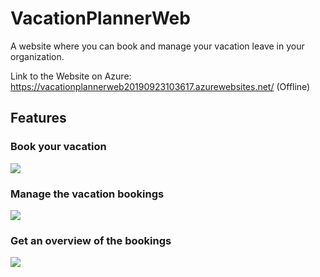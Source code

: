 # VacationPlannerWeb
A website where you can book and manage your vacation leave in your organization.

Link to the Website on Azure: https://vacationplannerweb20190923103617.azurewebsites.net/ (Offline)


## Features

### Book your vacation
[![](https://i.gyazo.com/4ca3e6be3b6f4881d3c4e0d226dbb428.png)](https://gyazo.com/4ca3e6be3b6f4881d3c4e0d226dbb428)

### Manage the vacation bookings
[![](https://i.gyazo.com/96cfe69f9c218c73c62a6c277ba565ee.png)](https://gyazo.com/96cfe69f9c218c73c62a6c277ba565ee)

### Get an overview of the bookings
[![](https://i.gyazo.com/6e8f964589b9bafd2f973fe1eb83558f.png)](https://gyazo.com/6e8f964589b9bafd2f973fe1eb83558f)

